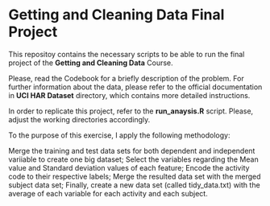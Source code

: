 # Getting and Cleaning Data Final Project

This repositoy contains the necessary scripts to be able to run the final project 
of the **Getting and Cleaning Data** Course. 

Please, read the Codebook for a briefly description of the problem. For further 
information about the data, please refer to the official documentation in **UCI HAR Dataset**
directory, which contains more detailed instructions. 

In order to replicate this project, refer to the **run_anaysis.R** script. Please, 
adjust the working directories accordingly. 


To the purpose of this exercise, I apply the following methodology:

Merge the training and test data sets for both dependent and independent variiable to create one big dataset;
Select the variables regarding the Mean value and Standard deviation values of each feature;
Encode the activity code to their respective labels;
Merge the resulted data set with the merged subject data set;
Finally, create a new data set (called tidy_data.txt) with the average of each variable for each activity and each subject.
